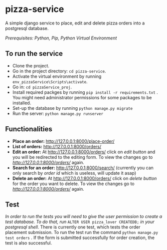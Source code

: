 # pizza-service

A simple django service to place, edit and delete pizza orders into a postgresql database.

*Prerequisites: Python, Pip, Python Virtual Environment*

## To run the service
* Clone the project.
* Go in the project directory: `cd pizza-service`.
* Activate the virtual environment by running `env_pizzaService\Scripts\activate`.
* Go in: `cd pizzaService_proj`.
* Install required packges by running `pip install -r requirements.txt` .
  You might need administrator permissions for some packages to be installed.
* Set-up the database by running `python manage.py migrate`
* Run the server: `python manage.py runserver`

## Functionalities
* **Place an order:** http://127.0.0.1:8000/place-order/
* **List of orders:** http://127.0.0.1:8000/orders/
* **Edit an order:** At http://127.0.0.1:8000/orders/ click on *edit button* and you will be redirected to the editing form.
                     To view the changes go to *http://127.0.0.1:8000/orders/* again.
* **Search for an order:** http://127.0.0.1:8000/search/ (currently you can only search by *order id* which is useless, will
                           update it asap)
* **Delete an order:** At http://127.0.0.1:8000/orders/ click on *delete button* for the order you want to delete.
                       To view the changes go to *http://127.0.0.1:8000/orders/* again.

## Test
*In order to run the tests you will need to give the user permission to create a test database. To do that, run*
 `ALTER USER pizza_lover CREATEDB;`
 *in your postgresql shell*.
There is currently one test, which tests the order placement submission.
To run the test run the command `python manage.py test orders` .
If the form is submitted successfully for order creation, the test is also successful.

